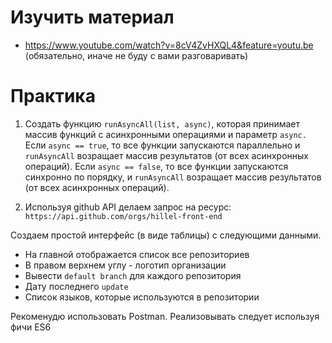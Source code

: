 # Изучить материал

* https://www.youtube.com/watch?v=8cV4ZvHXQL4&feature=youtu.be (обязательно, иначе не буду с вами разговаривать)

# Практика

1) Создать функцию `runAsyncAll(list, async)`, которая принимает массив функций с асинхронными операциями и параметр `async.`
Если `async == true`, то все функции запускаются параллельно и `runAsyncAll` возращает массив результатов (от всех асинхронных операций).
Если `async == false`, то все функции запускаются синхронно по порядку, и `runAsyncAll` возращает массив результатов (от всех асинхронных операций).

2) Используя github API делаем запрос на ресурс: `https://api.github.com/orgs/hillel-front-end`

Создаем простой интерфейс (в виде таблицы) с следующими данными.

* На главной отображается список все репозиториев
* В правом верхнем углу - логотип организации
* Вывести `default branch` для каждого репозитория
* Дату последнего `update`
* Список языков, которые используются в репозитории


Рекоменудю использовать Postman. Реализовывать следует используя фичи ES6